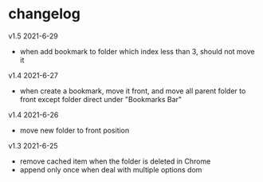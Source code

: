 # changelog

v1.5 2021-6-29

- when add bookmark to folder which index less than 3, should not move it

v1.4 2021-6-27

- when create a bookmark, move it front, and move all parent folder
  to front except folder direct under "Bookmarks Bar"

v1.4 2021-6-26

- move new folder to front position

v1.3 2021-6-25

- remove cached item when the folder is deleted in Chrome
- append only once when deal with multiple options dom
